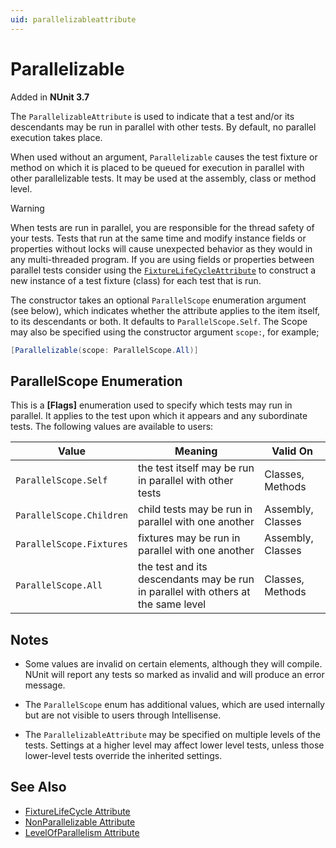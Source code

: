 ```yaml
---
uid: parallelizableattribute
---
```


# Parallelizable

Added in **NUnit 3.7**

The `ParallelizableAttribute` is used to indicate that a test and/or its descendants may be run in parallel with other tests. By default, no parallel execution takes place.

When used without an argument, `Parallelizable` causes the test fixture or method on which it is placed to be queued for execution in parallel with other parallelizable tests. It may be used at the assembly, class or method level.

> [!WARNING]
> When tests are run in parallel, you are responsible for the thread safety of your tests. Tests that run at the same time and modify instance fields or properties without locks will cause unexpected behavior as they would in any multi-threaded program. If you are using fields or properties between parallel tests consider using the [`FixtureLifeCycleAttribute`](xref:fixturelifecycleattribute) to construct a new instance of a test fixture (class) for each test that is run.

The constructor takes an optional `ParallelScope` enumeration argument (see below), which indicates whether the attribute applies to the item itself, to its descendants or both. It defaults to `ParallelScope.Self`. The Scope may also be specified using the constructor argument `scope:`, for example;

```csharp
[Parallelizable(scope: ParallelScope.All)]
```

## ParallelScope Enumeration

This is a **[Flags]** enumeration used to specify which tests may run in parallel. It applies to the test upon which it appears and any subordinate tests. The following values are available to users:

 Value | Meaning | Valid On
-------|---------|---------
`ParallelScope.Self`     | the test itself may be run in parallel with other tests | Classes, Methods
`ParallelScope.Children` | child tests may be run in parallel with one another     | Assembly, Classes
`ParallelScope.Fixtures` | fixtures may be run in parallel with one another        | Assembly, Classes
`ParallelScope.All`      | the test and its descendants may be run in parallel with others at the same level | Classes, Methods

## Notes

* Some values are invalid on certain elements, although they will compile. NUnit will report any tests so marked as invalid and will produce an error message.

* The `ParallelScope` enum has additional values, which are used internally but are not visible to users through Intellisense.

* The `ParallelizableAttribute` may be specified on multiple levels of the tests. Settings at a higher level may affect lower level tests, unless those lower-level tests override the inherited settings.

## See Also

* [FixtureLifeCycle Attribute](xref:fixturelifecycleattribute)
* [NonParallelizable Attribute](nonparallelizable.md)
* [LevelOfParallelism Attribute](levelofparallelism.md)
